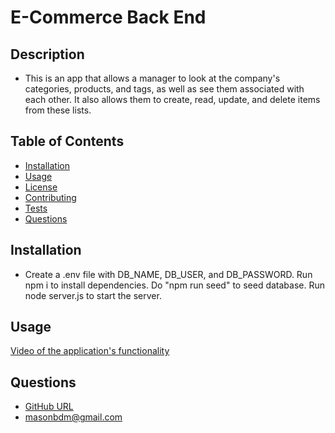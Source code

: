 # E-Commerce Back End

## Description

- This is an app that allows a manager to look at the company's categories, products, and tags, as well as see them associated with each other. It also allows them to create, read, update, and delete items from these lists.

## Table of Contents

- [Installation](#Installation)
- [Usage](#Usage)
- [License](#License)
- [Contributing](#Contributing)
- [Tests](#Tests)
- [Questions](#Questions)

## Installation

- Create a .env file with DB_NAME, DB_USER, and DB_PASSWORD. Run npm i to install dependencies. Do "npm run seed" to seed database. Run node server.js to start the server.

## Usage

[Video of the application's functionality](https://youtu.be/jUXpHkap0_4)

## Questions

- [GitHub URL](https://github.com/masonweiner)
- <masonbdm@gmail.com>
